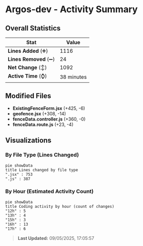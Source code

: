 # Argos-dev - Activity Summary 

## Overall Statistics

| Stat                   | Value                                                             |
| ---------------------- | ----------------------------------------------------------------- |
| **Lines Added** (➕)   | 1116                                          |
| **Lines Removed** (➖) | 24                                        |
| **Net Change** (↕)    | 1092                |
| **Active Time** (⌚)   | 38 minutes |


## Modified Files
- **ExistingFenceForm.jsx** (+425, -6)
- **geofence.jsx** (+308, -14)
- **fenceData.controller.js** (+360, -0)
- **fenceData.route.js** (+23, -4)

## Visualizations

### By File Type (Lines Changed)

```mermaid
pie showData
title Lines changed by file type
".jsx" : 753
".js" : 387
```

### By Hour (Estimated Activity Count)

```mermaid
pie showData
title Coding activity by hour (count of changes)
"12h" : 5
"13h" : 4
"15h" : 3
"16h" : 13
"17h" : 6
```


> **Last Updated:** 09/05/2025, 17:05:57